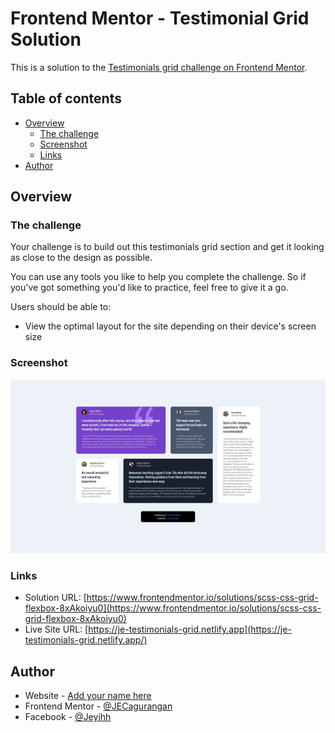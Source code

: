 # Frontend Mentor - Testimonial Grid Solution

This is a solution to the [Testimonials grid challenge on Frontend Mentor](https://www.frontendmentor.io/challenges/testimonials-grid-section-Nnw6J7Un7).

## Table of contents

- [Overview](#overview)
  - [The challenge](#the-challenge)
  - [Screenshot](#screenshot)
  - [Links](#links)
- [Author](#author)

## Overview

### The challenge

Your challenge is to build out this testimonials grid section and get it looking as close to the design as possible.

You can use any tools you like to help you complete the challenge. So if you've got something you'd like to practice, feel free to give it a go.

Users should be able to:

- View the optimal layout for the site depending on their device's screen size

### Screenshot

![](./images/Screenshot_2021-03-15.png)

### Links

- Solution URL: [https://www.frontendmentor.io/solutions/scss-css-grid-flexbox-8xAkoiyu0](https://www.frontendmentor.io/solutions/scss-css-grid-flexbox-8xAkoiyu0)
- Live Site URL: [https://je-testimonials-grid.netlify.app](https://je-testimonials-grid.netlify.app/)

## Author

- Website - [Add your name here](https://www.your-site.com)
- Frontend Mentor - [@JECagurangan](https://www.frontendmentor.io/profile/JECagurangan)
- Facebook - [@Jeyihh](https://www.facebook.com/Jeyihh/)

